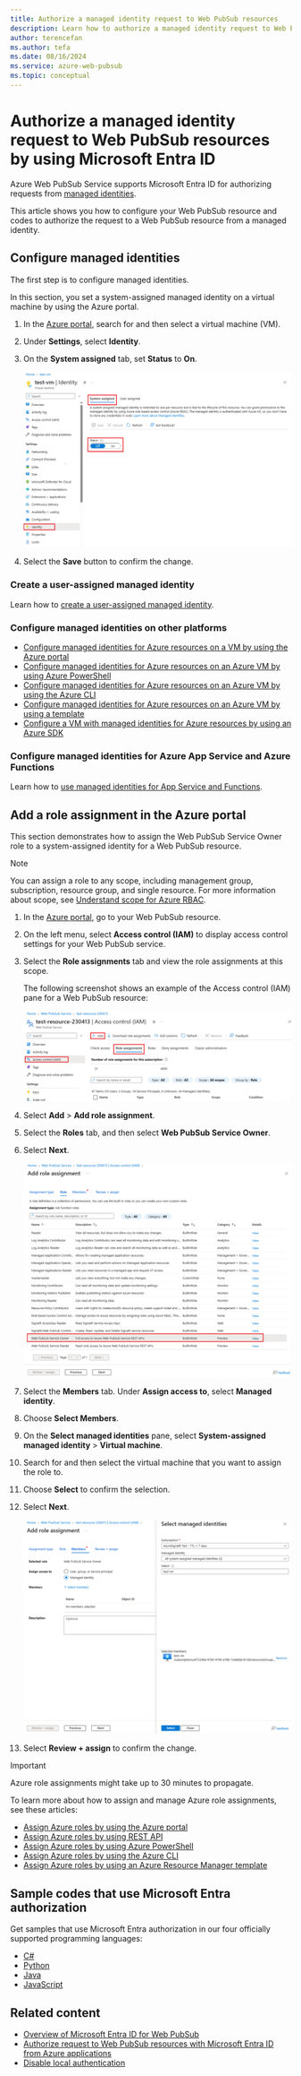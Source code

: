 ```yaml
---
title: Authorize a managed identity request to Web PubSub resources
description: Learn how to authorize a managed identity request to Web PubSub resources by using Microsoft Entra ID.
author: terencefan
ms.author: tefa
ms.date: 08/16/2024
ms.service: azure-web-pubsub
ms.topic: conceptual
---
```


# Authorize a managed identity request to Web PubSub resources by using Microsoft Entra ID

Azure Web PubSub Service supports Microsoft Entra ID for authorizing requests from [managed identities](../active-directory/managed-identities-azure-resources/overview.md).

This article shows you how to configure your Web PubSub resource and codes to authorize the request to a Web PubSub resource from a managed identity.

## Configure managed identities

The first step is to configure managed identities.

In this section, you set a system-assigned managed identity on a virtual machine by using the Azure portal.

1. In the [Azure portal](https://portal.azure.com/), search for and then select a virtual machine (VM).
1. Under **Settings**, select **Identity**.
1. On the **System assigned** tab, set **Status** to **On**.

   ![Screenshot that shows creating a system identity for a virtual machine.](./media/howto-authorize-from-managed-identity/identity-virtual-machine.png)
1. Select the **Save** button to confirm the change.

### Create a user-assigned managed identity

Learn how to [create a user-assigned managed identity](../active-directory/managed-identities-azure-resources/how-manage-user-assigned-managed-identities.md#create-a-user-assigned-managed-identity).

### Configure managed identities on other platforms

- [Configure managed identities for Azure resources on a VM by using the Azure portal](../active-directory/managed-identities-azure-resources/qs-configure-portal-windows-vm.md)
- [Configure managed identities for Azure resources on an Azure VM by using Azure PowerShell](../active-directory/managed-identities-azure-resources/qs-configure-powershell-windows-vm.md)
- [Configure managed identities for Azure resources on an Azure VM by using the Azure CLI](../active-directory/managed-identities-azure-resources/qs-configure-cli-windows-vm.md)
- [Configure managed identities for Azure resources on an Azure VM by using a template](../active-directory/managed-identities-azure-resources/qs-configure-template-windows-vm.md)
- [Configure a VM with managed identities for Azure resources by using an Azure SDK](../active-directory/managed-identities-azure-resources/qs-configure-sdk-windows-vm.md)

### Configure managed identities for Azure App Service and Azure Functions

Learn how to [use managed identities for App Service and Functions](../app-service/overview-managed-identity.md).

## Add a role assignment in the Azure portal

This section demonstrates how to assign the Web PubSub Service Owner role to a system-assigned identity for a Web PubSub resource.

> [!NOTE]
> You can assign a role to any scope, including management group, subscription, resource group, and single resource. For more information about scope, see [Understand scope for Azure RBAC](../role-based-access-control/scope-overview.md).

1. In the [Azure portal](https://portal.azure.com/), go to your Web PubSub resource.

1. On the left menu, select **Access control (IAM)** to display access control settings for your Web PubSub service.

1. Select the **Role assignments** tab and view the role assignments at this scope.

   The following screenshot shows an example of the Access control (IAM) pane for a Web PubSub resource:

   ![Screenshot that shows an example of the Access control (IAM) pane.](./media/howto-authorize-from-managed-identity/access-control.png)

1. Select **Add** > **Add role assignment**.

1. Select the **Roles** tab, and then select **Web PubSub Service Owner**.

1. Select **Next**.

   ![Screenshot that shows adding a role assignment.](./media/howto-authorize-from-managed-identity/add-role-assignment.png)

1. Select the **Members** tab. Under **Assign access to**, select **Managed identity**.

1. Choose **Select Members**.

1. On the **Select managed identities** pane, select **System-assigned managed identity** > **Virtual machine**.

1. Search for and then select the virtual machine that you want to assign the role to.

1. Choose **Select** to confirm the selection.

1. Select **Next**.

   ![Screenshot that shows assigning a role to managed identities.](./media/howto-authorize-from-managed-identity/assign-role-to-managed-identities.png)

1. Select **Review + assign** to confirm the change.

> [!IMPORTANT]
> Azure role assignments might take up to 30 minutes to propagate.

To learn more about how to assign and manage Azure role assignments, see these articles:

- [Assign Azure roles by using the Azure portal](../role-based-access-control/role-assignments-portal.yml)
- [Assign Azure roles by using REST API](../role-based-access-control/role-assignments-rest.md)
- [Assign Azure roles by using Azure PowerShell](../role-based-access-control/role-assignments-powershell.md)
- [Assign Azure roles by using the Azure CLI](../role-based-access-control/role-assignments-cli.md)
- [Assign Azure roles by using an Azure Resource Manager template](../role-based-access-control/role-assignments-template.md)

## Sample codes that use Microsoft Entra authorization

Get samples that use Microsoft Entra authorization in our four officially supported programming languages:

- [C#](./howto-create-serviceclient-with-net-and-azure-identity.md)
- [Python](./howto-create-serviceclient-with-python-and-azure-identity.md)
- [Java](./howto-create-serviceclient-with-java-and-azure-identity.md)
- [JavaScript](./howto-create-serviceclient-with-javascript-and-azure-identity.md)

## Related content

- [Overview of Microsoft Entra ID for Web PubSub](concept-azure-ad-authorization.md)
- [Authorize request to Web PubSub resources with Microsoft Entra ID from Azure applications](howto-authorize-from-application.md)
- [Disable local authentication](./howto-disable-local-auth.md)
